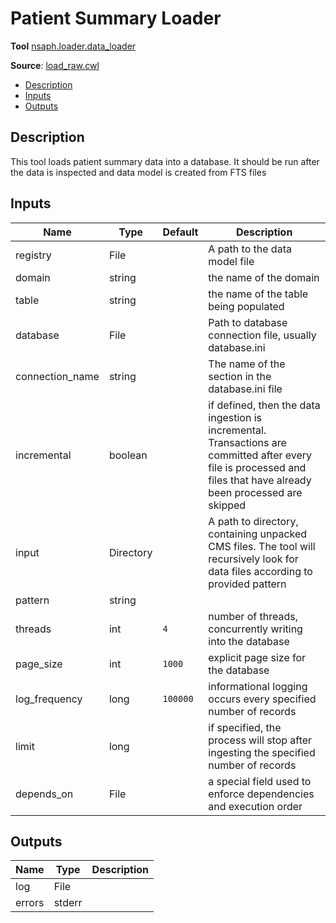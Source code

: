 # Patient Summary Loader
**Tool** 	[nsaph.loader.data_loader](../../../../platform/doc/members/data_loader.html)

[//]: # (TODO: use intersphinx)

**Source**: [load_raw.cwl](../members/load_raw_cwl.md)

<!-- toc -->

- [Description](#description)
- [Inputs](#inputs)
- [Outputs](#outputs)

<!-- tocstop -->

## Description
This tool loads patient summary data into a database.
It should be run after the data is inspected and
data model is created from FTS files


## Inputs

| Name | Type | Default | Description |
|------|------|---------|-------------|
|registry|File| |A path to the data model file |
|domain|string| |the name of the domain|
|table|string| |the name of the table being populated|
|database|File| |Path to database connection file, usually database.ini|
|connection_name|string| |The name of the section in the database.ini file|
|incremental|boolean| |if defined, then the data ingestion is incremental. Transactions are committed after every file is processed and files that have already been processed are skipped |
|input|Directory| |A path to directory, containing unpacked CMS files. The tool will recursively look for data files according to provided pattern |
|pattern|string| | |
|threads|int|`4`|number of threads, concurrently writing into the database|
|page_size|int|`1000`|explicit page size for the database|
|log_frequency|long|`100000`|informational logging occurs every specified number of records|
|limit|long| |if specified, the process will stop after ingesting the specified number of records |
|depends_on|File| |a special field used to enforce dependencies and execution order|

## Outputs

| Name | Type | Description |
|------|------|-------------|
|log|File| |
|errors|stderr| |
